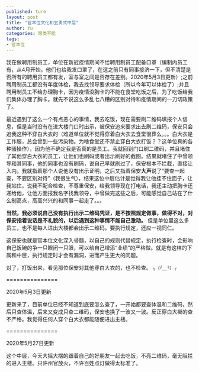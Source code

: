 ```yaml
---
published: ture
layout: post
title: "官本位文化和玄勇式中层"
author: Yu
categories: 聚类不能
tags:
- 官本位
---
```



我在做聘用制员工，单位在新冠疫情期间不给聘用制员工配备口罩（编制内员工有，从4月开始，他们也给我发口罩了，在这之前只有同事接济一下，但不清楚是否所有的聘用员工都有发，室与室之间是否存在差别。2020年5月3日更新）;之前聘用制员工都没有年度体检，我去找领导要求体检（所以今年可以体检了）;并且聘用制员工不给办理胸卡，因为疫情没胸卡的不能在食堂吃饭之后，为了吃饭给我们集体办理了胸卡。就先不说这么多乱七八糟的区别对待和疫情期间的一刀切政策了。

最近遇到了这么一个有点恶心的事情，我去吃饭，现在需要刷二维码填报个人信息，但是当时没有在进大楼门口时出示，被保安追来要求出去刷二维码，保安只会追我这种不穿白大衣的（难道单位就不觉得穿着白大衣去食堂很葬么。。。白大衣是工作服，总会曾到一些污染物。为啥食堂还不禁止穿白大衣打饭？？这单位真的各种骚操作），因为他不确定我是否真的是员工。我就回到门口刷二维码，并且堵住了其他穿白大衣的员工，让他们也刷码或者出示刷好的截图。结果就堵住了中曾领导和其同事，他的同事也没有刷码，说自己早就刷过了，保安根本不拦截，直接让入内。我就指着那个人说他没有出示证明，之后又指着保安**大声**说了“要查一起查，不要区别对待”（我很生气），结果这位中层估计是觉得我让他挂不住面子，让我站住，说我不配合检查，不尊重保安，给我领导现在打电话，我还主动把胸卡还递给他，让他方面报我名字找我领导，中曾做完这些之后，可能感觉自己站在了什么制高点，高高兴兴的和同事一起走了。。。

**当然，我必须说自己没有执行出示二维码凭证，是不按照规定做事，做得不对，对保安指着说话是不礼貌的，以后遇到这种事情不能自己激动。** 但是单位里这么多员工，也不是每人进出大楼都会出示二维码。要执行规定，还应一视同仁。

这保安也就是官本位文化深入骨髓，以自己的规则代替规定，执行检查时，会影响自己饭碗的争一只眼闭一只眼，可以给自己增添“业绩”的严格做。就是有这样的下属和中层，执行规定时才会有漏洞，进而产生更大的问题。

对了，打饭出来，看见那位保安对其他穿白大衣的，也不检查。 <code>╮（╯＿╰）╭</code>

===============

2020年5月3日更新

更新来了，目前单位已经不知道到底要怎么查了，一开始都要查体温和二维码，然后只查体温，后来又变成只查二维码，保安也换了一波又一波。反正穿白大褂的查不严格。我觉得任何人穿个白大衣都能随便进出主楼。

===============

2020年5月27日更新

这个中层，今天大摇大摆的跟着自己的好朋友一起去吃饭，不亮二维码，毫无阻拦的进入主楼。只许州官放火，不许百姓点灯做得太标准了。
